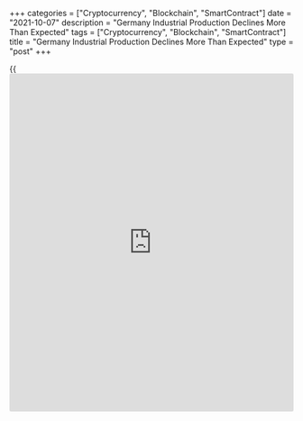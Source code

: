 +++
categories = ["Cryptocurrency", "Blockchain", "SmartContract"]
date = "2021-10-07"
description = "Germany Industrial Production Declines More Than Expected"
tags = ["Cryptocurrency", "Blockchain", "SmartContract"]
title = "Germany Industrial Production Declines More Than Expected"
type = "post"
+++

{{<iframe id="large-banner" src="https://www.bounty.group/#slide=18.0" width="100%" height="600" scrolling="no" style="border: 0px solid rgb(216, 221, 230); border-radius: 3px;">}}

Germany's industrial output declined more than expected in August on
weak auto production, data from Destatis revealed on Thursday.

Industrial output fell 4 percent month-on-month in August, reversing a
1.3 percent rise in July. Economists had forecast a monthly fall of 0.4
percent.

This was the biggest fall since April 2020, when output was down 18.2
percent.

Compared with February 2020, the month before restrictions were imposed
due to the corona pandemic, production was 9.0 percent lower in August.

On a yearly basis, industrial production gained 1.7 percent after rising
6 percent a month ago.

Excluding energy and construction, industrial production was down 4.7
percent. Producers continue to report about the production being
constrained by a shortage of supply of intermediate products.

Within industry, the production of capital goods showed a decrease of
7.8 percent.

The manufacture of motor vehicles, trailers and semi-trailers plunged
17.5 percent in August and the manufacture of machinery and equipment
was down 6.3 percent on a month earlier.

Consumer goods output dropped 2.6 percent and output of intermediate
goods fell 2.4 percent.

The outlook for the industrial [economy][1] as a whole has thus
deteriorated somewhat recently, but remains cautiously optimistic for
the coming months in view of the continued high demand, the economy
ministry. Output in the construction industry remained at a high level.

With conditions having worsened since February 2020, Germany's
manufacturing problems threaten to keep overall economic activity well
below its pre-pandemic level until next year, Andrew Kenningham, an
economist at Capital Economics, said.

For comments and feedback [contact](https://www.playgroundfx.com/contact/): editorial@rtt[news](https://www.letsplayfx.com/blog/forex-news-website/).com

[Economic News][1]

 **What parts of the world are seeing the best (and worst) economic
performances lately? Click[here][2] to check out our [Econ Scorecard][2]
and find out! See up-to-the-moment [ranking](https://www.playgroundfx.com/blog/crypto-exchange-ranking/)s for the best and worst
performers in [GDP][3], [unemployment rate][4], [inflation][5] and much
more.**

   1. www.rtt[news](https://www.letsplayfx.com/blog/forex-news-website/).com/Content/EconomicNews.aspx
   2. www.rtt[news](https://www.letsplayfx.com/blog/forex-news-website/).com/economic-scorecard/world-rank/unemployment-rate/highest-performance.aspx
   3. www.rtt[news](https://www.letsplayfx.com/blog/forex-news-website/).com/economic-scorecard/world-rank/GDP/highest-performance.aspx
   4. www.rtt[news](https://www.letsplayfx.com/blog/forex-news-website/).com/economic-scorecard/world-rank/unemployment-rate/lowest-performance.aspx
   5. www.rtt[news](https://www.letsplayfx.com/blog/forex-news-website/).com/economic-scorecard/world-rank/CPI/highest-performance.aspx